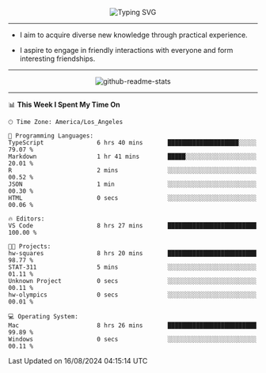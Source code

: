 <p align="center">
  <img src="https://readme-typing-svg.demolab.com?font=Fira+Code&weight=500&size=32&duration=2500&pause=1600&center=true&vCenter=true&random=false&width=1024&height=64&lines=Hi+there+%F0%9F%91%8B;I'm+delighted+you+could+make+it+here+%F0%9F%8E%89;I'm+Harry%2C+a+college+student+still+finding+my+way" alt="Typing SVG" />
</p>


---


- I aim to acquire diverse new knowledge through practical experience.

- I aspire to engage in friendly interactions with everyone and form interesting friendships.


---


<p align="center">
  <img src="https://github-readme-stats.vercel.app/api?username=Harry-Jing&show_icons=true" alt="github-readme-stats"/>
</p>


---

<!--START_SECTION:waka-->
📊 **This Week I Spent My Time On** 

```text
🕑︎ Time Zone: America/Los_Angeles

💬 Programming Languages: 
TypeScript               6 hrs 40 mins       ████████████████████░░░░░   79.07 % 
Markdown                 1 hr 41 mins        █████░░░░░░░░░░░░░░░░░░░░   20.01 % 
R                        2 mins              ░░░░░░░░░░░░░░░░░░░░░░░░░   00.52 % 
JSON                     1 min               ░░░░░░░░░░░░░░░░░░░░░░░░░   00.30 % 
HTML                     0 secs              ░░░░░░░░░░░░░░░░░░░░░░░░░   00.06 % 

🔥 Editors: 
VS Code                  8 hrs 27 mins       █████████████████████████   100.00 % 

🐱‍💻 Projects: 
hw-squares               8 hrs 20 mins       █████████████████████████   98.77 % 
STAT-311                 5 mins              ░░░░░░░░░░░░░░░░░░░░░░░░░   01.11 % 
Unknown Project          0 secs              ░░░░░░░░░░░░░░░░░░░░░░░░░   00.11 % 
hw-olympics              0 secs              ░░░░░░░░░░░░░░░░░░░░░░░░░   00.01 % 

💻 Operating System: 
Mac                      8 hrs 26 mins       █████████████████████████   99.89 % 
Windows                  0 secs              ░░░░░░░░░░░░░░░░░░░░░░░░░   00.11 % 
```


 Last Updated on 16/08/2024 04:15:14 UTC
<!--END_SECTION:waka-->
